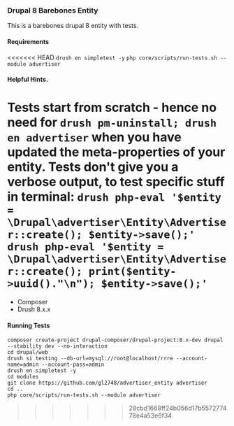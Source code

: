 ### Drupal 8 Barebones Entity

This is a barebones drupal 8 entity with tests.

#### Requirements

<<<<<<< HEAD
`drush en simpletest -y`
`php core/scripts/run-tests.sh --module advertiser`

#### Helpful Hints.

Tests start from scratch - hence no need for `drush pm-uninstall; drush en advertiser`
when you have updated the meta-properties of your entity.
Tests don't give you a verbose output, to test specific stuff in terminal:
`drush php-eval '$entity = \Drupal\advertiser\Entity\Advertiser::create(); $entity->save();'`
`drush php-eval '$entity = \Drupal\advertiser\Entity\Advertiser::create(); print($entity->uuid()."\n"); $entity->save();'`
=======
* Composer
* Drush 8.x.x

#### Running Tests

```
composer create-project drupal-composer/drupal-project:8.x-dev drupal --stability dev --no-interaction
cd drupal/web
drush si testing --db-url=mysql://root@localhost/rrre --account-name=admin --account-pass=admin
drush en simpletest -y
cd modules
git clone https://github.com/gl2748/advertiser_entity advertiser
cd ..
php core/scripts/run-tests.sh --module advertiser
```


>>>>>>> 28cbd1668ff24b056d17b557277478e4a53e6f34

